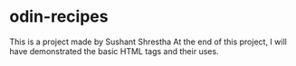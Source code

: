 # odin-recipes
This is a project made by Sushant Shrestha
At the end of this project, I will have demonstrated the basic HTML tags and their uses.